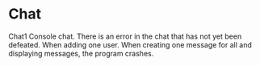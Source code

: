 # Chat
Chat1
Console chat.
There is an error in the chat that has not yet been defeated. 
When adding one user. When creating one message for all and displaying messages, the program crashes.
